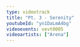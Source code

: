 ```yaml
---
type: videotrack
title: "Pt. 3 - Serenity"
youtubeId: "yn1DaLmA4bg"
videoevents: vevt0005
videoartists: ["Arena"]
---
```

